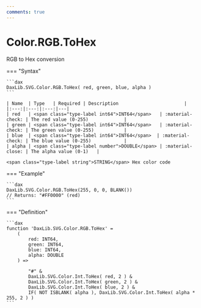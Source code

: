 ```yaml
---
comments: true
---
```


# Color.RGB.ToHex

RGB to Hex conversion

=== "Syntax"

    ```dax
    DaxLib.SVG.Color.RGB.ToHex( red, green, blue, alpha )
    ```

    | Name  | Type   | Required | Description                        |
    |:---:|:---:|:---:|---|
    | red   | <span class="type-label int64">INT64</span>   | :material-check: | The red value (0-255)             |
    | green | <span class="type-label int64">INT64</span>   | :material-check: | The green value (0-255)           |
    | blue  | <span class="type-label int64">INT64</span>  | :material-check: | The blue value (0-255)            |
    | alpha | <span class="type-label number">DOUBLE</span> | :material-close: | The alpha value (0-1)   |

    <span class="type-label string">STRING</span> Hex color code

=== "Example"

    ```dax
    DaxLib.SVG.Color.RGB.ToHex(255, 0, 0, BLANK())
    // Returns: "#FF0000" (red)
    ```

=== "Definition"

    ```dax
    function 'DaxLib.SVG.Color.RGB.ToHex' =
        (
            red: INT64,
            green: INT64,
            blue: INT64,
            alpha: DOUBLE
        ) =>
        
            "#" &
            DaxLib.SVG.Color.Int.ToHex( red, 2 ) &
            DaxLib.SVG.Color.Int.ToHex( green, 2 ) &
            DaxLib.SVG.Color.Int.ToHex( blue, 2 ) &
            IF( NOT ISBLANK( alpha ), DaxLib.SVG.Color.Int.ToHex( alpha * 255, 2 ) )
    ```